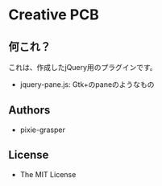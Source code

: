 # Creative PCB

## 何これ？
これは、作成したjQuery用のプラグインです。

- jquery-pane.js: Gtk+のpaneのようなもの

## Authors
- pixie-grasper

## License
- The MIT License
